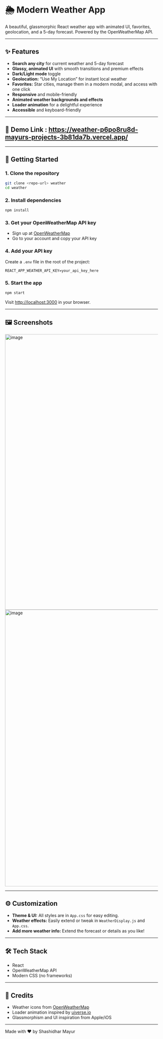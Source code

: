# 🌦️ Modern Weather App

A beautiful, glassmorphic React weather app with animated UI, favorites, geolocation, and a 5-day forecast. Powered by the OpenWeatherMap API.

---

## ✨ Features

- **Search any city** for current weather and 5-day forecast
- **Glassy, animated UI** with smooth transitions and premium effects
- **Dark/Light mode** toggle
- **Geolocation:** “Use My Location” for instant local weather
- **Favorites:** Star cities, manage them in a modern modal, and access with one click
- **Responsive** and mobile-friendly
- **Animated weather backgrounds and effects**
- **Loader animation** for a delightful experience
- **Accessible** and keyboard-friendly

---

## 🔗 Demo Link : https://weather-p6po8ru8d-mayurs-projects-3b81da7b.vercel.app/

---

## 🚀 Getting Started

### 1. Clone the repository
```bash
git clone <repo-url> weather
cd weather
```

### 2. Install dependencies
```bash
npm install
```

### 3. Get your OpenWeatherMap API key
- Sign up at [OpenWeatherMap](https://openweathermap.org/api)
- Go to your account and copy your API key

### 4. Add your API key
Create a `.env` file in the root of the project:
```
REACT_APP_WEATHER_API_KEY=your_api_key_here
```

### 5. Start the app
```bash
npm start
```
Visit [http://localhost:3000](http://localhost:3000) in your browser.

---

## 🖼️ Screenshots

<img width="1918" height="907" alt="image" src="https://github.com/user-attachments/assets/8146e465-2e35-44c6-a133-1b3bee11e367" />
<img width="1918" height="911" alt="image" src="https://github.com/user-attachments/assets/d5c6d589-09d5-4fb1-90aa-cb4dda07c228" />

---

## ⚙️ Customization
- **Theme & UI:** All styles are in `App.css` for easy editing.
- **Weather effects:** Easily extend or tweak in `WeatherDisplay.js` and `App.css`.
- **Add more weather info:** Extend the forecast or details as you like!

---

## 🛠️ Tech Stack
- React
- OpenWeatherMap API
- Modern CSS (no frameworks)

---

## 🙏 Credits
- Weather icons from [OpenWeatherMap](https://openweathermap.org/weather-conditions)
- Loader animation inspired by [uiverse.io](https://uiverse.io/)
- Glassmorphism and UI inspiration from Apple/iOS

---

Made with ❤️ by Shashidhar Mayur
